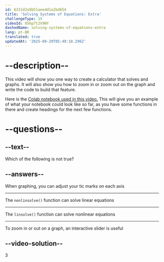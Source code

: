 ```yaml
---
id: 6331d2a9b51aeedd1a2bd654
title: 'Solving Systems of Equations: Extra'
challengeType: 15
videoId: 856p7t2V9NY
dashedName: solving-systems-of-equations-extra
lang: pt-BR
translated: true
updatedAt: '2025-09-29T05:49:18.296Z'
---
```


# --description--

This video will show you one way to create a calculator that solves and graphs. It will also show you how to zoom in or zoom out on the graph and write the code to build that feature.

Here is the <a href="https://colab.research.google.com/drive/1a_RtRtVfeO0m2528T4V-bCXozWf3HpM7?usp=sharing" target="_blank" rel="noopener noreferrer nofollow">Colab notebook used in this video.</a> This will give you an example of what your notebook could look like so far, as you have some functions in there and create headings for the next few functions.

# --questions--

## --text--

Which of the following is not true?

## --answers--

When graphing, you can adjust your tic marks on each axis

---

The `nonlinsolve()` function can solve linear equations

---

The `linsolve()` function can solve nonlinear equations

---

To zoom in or out on a graph, an interactive slider is useful

## --video-solution--

3
